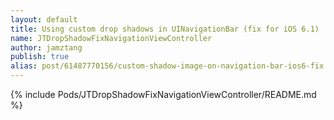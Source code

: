 ```yaml
--- 
layout: default
title: Using custom drop shadows in UINavigationBar (fix for iOS 6.1)
name: JTDropShadowFixNavigationViewController
author: jamztang
publish: true
alias: post/61487770156/custom-shadow-image-on-navigation-bar-ios6-fix
---
```


{% include Pods/JTDropShadowFixNavigationViewController/README.md %}
